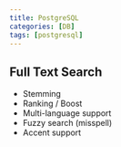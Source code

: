 ```yaml
---
title: PostgreSQL
categories: [DB]
tags: [postgresql]
---
```


## Full Text Search

* Stemming
* Ranking / Boost
* Multi-language support
* Fuzzy search (misspell)
* Accent support
